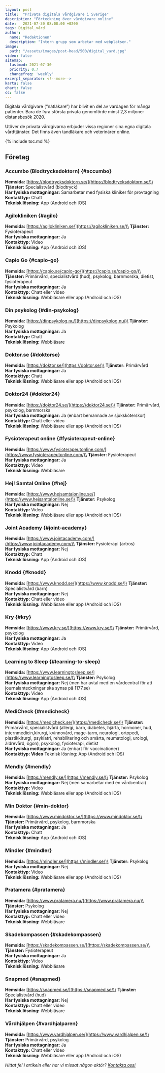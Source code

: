 ```yaml
---
layout: post
title:  "Privata digitala vårdgivare i Sverige"
description: "Förteckning över vårdgivare online"
date:   2021-07-30 08:00:00 +0200
tags: Digital_vård
author:
  name: "Redaktionen"
  description: "Intern grupp som arbetar med webplatsen."
image:
  path: "/assets/images/post-head/500/digital_vard.jpg"
video: false
sitemap:
  lastmod: 2021-07-30
  priority: 0.7
  changefreq: 'weekly'
excerpt_separator: <!--more-->
karta: false
chart: false
cc: false
---
```

Digitala vårdgivare (“nätläkare”) har blivit en del av vardagen för många patienter. Bara de fyra största privata genomförde minst 2,3 miljoner distansbesök 2020.

Utöver de privata vårdgivarna erbjuder vissa regioner sina egna digitala vårdtjänster. Det finns även tandläkare och veterinärer online.
<!--more-->
{% include toc.md %}

## Företag
### Accumbo (Blodtrycksdoktorn) {#accumbo}
**Hemsida:** [https://blodtrycksdoktorn.se/](https://blodtrycksdoktorn.se/)\
**Tjänster:** Specialistvård (blodtryck)\
**Har fysiska mottagningar:** Samarbetar med fysiska kliniker för provtagning\
**Kontakttyp:** Chatt\
**Teknisk lösning:** App (Android och iOS)

### Agilokliniken {#agilo}
**Hemsida:** [https://agilokliniken.se/](https://agilokliniken.se/)\
**Tjänster:** Fysioterapeut\
**Har fysiska mottagningar:** Ja\
**Kontakttyp:** Video\
**Teknisk lösning:** App (Android och iOS)

### Capio Go {#capio-go}
**Hemsida:** [https://capio.se/capio-go/](https://capio.se/capio-go/)\
**Tjänster:** Primärvård, specialistvård (hud), psykolog, barnmorska, dietist, fysioterapeut\
**Har fysiska mottagningar:** Ja\
**Kontakttyp:** Chatt eller video\
**Teknisk lösning:** Webbläsare eller app (Android och iOS)

### Din psykolog {#din-psykolog}
**Hemsida:** [https://dinpsykolog.nu/](https://dinpsykolog.nu/)\
**Tjänster:** Psykolog\
**Har fysiska mottagningar:** Ja\
**Kontakttyp:** Chatt\
**Teknisk lösning:** Webbläsare

### Doktor.se {#doktorse}
**Hemsida:** [https://doktor.se/](https://doktor.se/)\
**Tjänster:** Primärvård\
**Har fysiska mottagningar:** Ja\
**Kontakttyp:** Chatt\
**Teknisk lösning:** Webbläsare eller app (Android och iOS)

### Doktor24 {#doktor24}
**Hemsida:** [https://doktor24.se/](https://doktor24.se/)\
**Tjänster:** Primärvård, psykolog, barnmorska\
**Har fysiska mottagningar:** Ja (enbart bemannade av sjuksköterskor)\
**Kontakttyp:** Chatt eller video\
**Teknisk lösning:** Webbläsare eller app (Android och iOS)

### Fysioterapeut online {#fysioterapeut-online}
**Hemsida:** [https://www.fysioterapeutonline.com/](https://www.fysioterapeutonline.com/)\
**Tjänster:** Fysioterapeut\
**Har fysiska mottagningar:** Ja\
**Kontakttyp:** Video\
**Teknisk lösning:** Webbläsare

### Hej! Samtal Online {#hej}
**Hemsida:** [https://www.hejsamtalonline.se/](https://www.hejsamtalonline.se/)\
**Tjänster:** Psykolog\
**Har fysiska mottagningar:** Nej\
**Kontakttyp:** Video\
**Teknisk lösning:** Webbläsare eller app (Android och iOS)

### Joint Academy {#joint-academy}
**Hemsida:** [https://www.jointacademy.com/](https://www.jointacademy.com/)\
**Tjänster:** Fysioterapi (artros)\
**Har fysiska mottagningar:** Nej\
**Kontakttyp:** Chatt\
**Teknisk lösning:** App (Android och iOS)

### Knodd {#knodd}
**Hemsida:** [https://www.knodd.se/](https://www.knodd.se/)\
**Tjänster:** Specialistvård (barn)\
**Har fysiska mottagningar:** Nej\
**Kontakttyp:** Chatt eller video\
**Teknisk lösning:** Webbläsare eller app (Android och iOS)

### Kry {#kry}
**Hemsida:** [https://www.kry.se/](https://www.kry.se/)\
**Tjänster:** Primärvård, psykolog\
**Har fysiska mottagningar:** Ja\
**Kontakttyp:** Video\
**Teknisk lösning:** App (Android och iOS)

### Learning to Sleep {#learning-to-sleep}
**Hemsida:** [https://www.learningtosleep.se/](https://www.learningtosleep.se/)\
**Tjänster:** Psykolog\
**Har fysiska mottagningar:** Nej (men har avtal med en vårdcentral för att journalanteckningar ska synas på 1177.se)\
**Kontakttyp:** Video\
**Teknisk lösning:** App (Android och iOS)

### MediCheck {#medicheck}
**Hemsida:** [https://medicheck.se/](https://medicheck.se/)\
**Tjänster:** Primärvård, specialistvård (allergi, barn, diabetes, hjärta, hormoner, hud, internmedicin,kirurgi, kvinnovård, mage-tarm, neurologi, ortopedi, plastikkirurgi, psykiatri, rehabilitering och smärta, reumatologi, urologi, äldrevård, ögon), psykolog, fysioterapi, dietist\
**Har fysiska mottagningar:** Ja (enbart för vaccinationer)\
**Kontakttyp: Video**
Teknisk lösning: App (Android och iOS)

### Mendly {#mendly}
**Hemsida:** [https://mendly.se/](https://mendly.se/)\
**Tjänster:** Psykolog\
**Har fysiska mottagningar:** Nej (men samarbetar med en vårdcentral)\
**Kontakttyp:** Video\
**Teknisk lösning:** Webbläsare eller app (Android och iOS)

### Min Doktor {#min-doktor}
**Hemsida:** [https://www.mindoktor.se/](https://www.mindoktor.se/)\
**Tjänster:** Primärvård, psykolog, barnmorska\
**Har fysiska mottagningar:** Ja\
**Kontakttyp:** Chatt\
**Teknisk lösning:** App (Android och iOS)

### Mindler {#mindler}
**Hemsida:** [https://mindler.se/](https://mindler.se/)\
**Tjänster:** Psykolog\
**Har fysiska mottagningar:** Nej\
**Kontakttyp:** Video\
**Teknisk lösning:** Webbläsare eller app (Android och iOS)

### Pratamera {#pratamera}
**Hemsida:** [https://www.pratamera.nu/](https://www.pratamera.nu/)\
**Tjänster:** Psykolog\
**Har fysiska mottagningar:** Nej\
**Kontakttyp:** Chatt eller video\
**Teknisk lösning:** Webbläsare

### Skadekompassen {#skadekompassen}
**Hemsida:** [https://skadekompassen.se/](https://skadekompassen.se/)\
**Tjänster:** Fysioterapeut\
**Har fysiska mottagningar:** Ja\
**Kontakttyp:** Video\
**Teknisk lösning:** Webbläsare

### Snapmed {#snapmed}
**Hemsida:** [https://snapmed.se/](https://snapmed.se/)\
**Tjänster:** Specialistvård (hud)\
**Har fysiska mottagningar:** Nej\
**Kontakttyp:** Chatt eller video\
**Teknisk lösning:** Webbläsare

### Vårdhjälpen {#vardhjalparen}
**Hemsida:** [https://www.vardhjalpen.se/](https://www.vardhjalpen.se/)\
**Tjänster:** Primärvård, psykolog\
**Har fysiska mottagningar:** Ja\
**Kontakttyp:** Chatt eller video\
**Teknisk lösning:** Webbläsare eller app (Android och iOS)

*Hittat fel i artikeln eller har vi missat någon aktör? [Kontakta oss!](/index.html#form-message)*